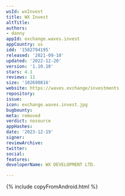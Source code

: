 ```yaml
---
wsId: wxInvest
title: WX Invest
altTitle: 
authors:
- danny
appId: exchange.waves.invest
appCountry: us
idd: '1582794195'
released: '2021-09-10'
updated: '2022-12-20'
version: '1.10.10'
stars: 4.1
reviews: 11
size: '102690816'
website: https://waves.exchange/investments
repository: 
issue: 
icon: exchange.waves.invest.jpg
bugbounty: 
meta: removed
verdict: nosource
appHashes: 
date: '2023-12-19'
signer: 
reviewArchive: 
twitter: 
social: 
features: 
developerName: WX DEVELOPMENT LTD.

---
```


{% include copyFromAndroid.html %}


